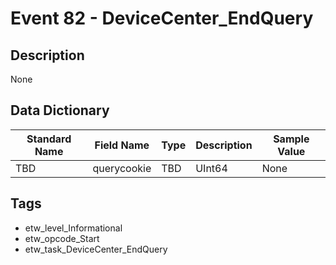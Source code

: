 # Event 82 - DeviceCenter_EndQuery

## Description
None

## Data Dictionary
|Standard Name|Field Name|Type|Description|Sample Value|
|---|---|---|---|---|
|TBD|querycookie|TBD|UInt64|None|None|

## Tags
* etw_level_Informational
* etw_opcode_Start
* etw_task_DeviceCenter_EndQuery